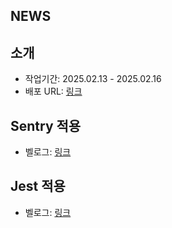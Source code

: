 ## NEWS
## 소개
- 작업기간: 2025.02.13 - 2025.02.16 
- 배포 URL: [링크](https://news-app-one-tan-75.vercel.app/)

## Sentry 적용
- 벨로그: [링크](https://velog.io/@rooftop7788/Sentry)
## Jest 적용
- 벨로그: [링크](https://velog.io/@rooftop7788/%EC%9C%A0%EB%8B%9B%ED%85%8C%EC%8A%A4%ED%8A%B8)

